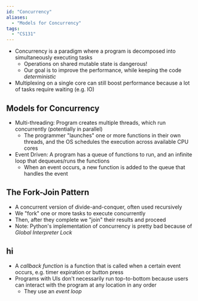 ```yaml
---
id: "Concurrency"
aliases:
  - "Models for Concurrency"
tags:
  - "CS131"
---
```


- Concurrency is a paradigm where a program is decomposed into simultaneously
  executing tasks
  - Operations on shared mutable state is dangerous!
  - Our goal is to improve the performance, while keeping the code _deterministic_
- Multiplexing on a single core can still boost performance because a lot of
  tasks require waiting (e.g. IO)

## Models for Concurrency

- Multi-threading: Program creates multiple threads, which run concurrently
  (potentially in parallel)
  - The programmer "launches" one or more functions in their own threads, and
    the OS schedules the execution across available CPU cores
- Event Driven: A program has a queue of functions to run, and an infinite loop
  that dequeues/runs the functions
  - When an event occurs, a new function is added to the queue that handles the
    event

## The Fork-Join Pattern

- A concurrent version of divide-and-conquer, often used recursively
- We "fork" one or more tasks to execute concurrently
- Then, after they complete we "join" their results and proceed
- Note: Python's implementation of concurrency is pretty bad because of _Global
  Interpreter Lock_

## hi

- A _callback function_ is a function that is called when a certain event
  occurs, e.g. timer expiration or button press
- Programs with UIs don't necessarily run top-to-bottom because users can
  interact with the program at any location in any order
  - They use an _event loop_
